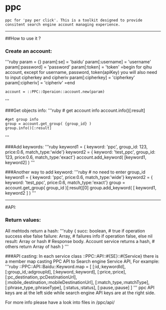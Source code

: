 ppc
===

    ppc for 'pay per click'. This is a toolkit designed to provide consitent search engine account managing experience.

----------
##How to use it ?

### Create an account:
'''ruby
    param = {}
    param[:se] = 'baidu'
    param[:username] = 'username'
    param[:password] = 'password'
    param[:token] = 'token'
    =begin
    for qihu account, except for username, password, token(apiKey)
    you will also need to input cipherkey and cipheriv
    param[:cipherkey] = 'cipherkey'
    param[:cipheriv] = 'cipheriv'
    =end
    
    account = ::PPC::Operaion::account.new(param)
'''
    
###Get objects info:
'''ruby
    # get account info
    account.info()[:result]
    
    #get group info
    group = account.get_group( {group_id} )
    group.info()[:result]
'''

###Add keywords:
'''ruby
    keyword1 = { keyword: 'ppc', group_id: 123, price:0.6, match_type:'wide'}
    keyword2 = { keyword: 'test_ppc', group_id: 123, price:0.6, match_type:'exact'}
    account.add_keyword( [keyword1, keyword2] )
'''
    
###Another way to add keyword:
'''ruby
    # no need to enter group_id
    keyword1 = { keyword: 'ppc', price:0.6, match_type:'wide'}
    keyword2 = { keyword: 'test_ppc', price:0.6, match_type:'exact'}
    group = account.get_group( group_id )[:result][0]
    group.add_keyword( [ keyword1, keyword2 ] ) 
'''
    
-----------------------------------------------
    
#API:

### Return values:
All mehtods return a hash:
'''ruby 
    {
        succ: boolean,          # true if operation success else false
        failure: Array,         # failures info if operation false, else nil
        result: Array or hash   # Response body. Account service returns a hash, 
                                # others return Array of hash
    }
'''

###API casting:
In each service class ::PPC::API::#{SE}::#{Service} there is a member map casting PPC API to Search engine Service API, 
For example:
'''ruby
    ::PPC::API::Baidu::Keyword.map  = [
            [:id,:keywordId],
            [:group_id,:adgroupId],
            [:keyword,:keyword],
            [:price,:price],
            [:pc_destination,:pcDestinationUrl],
            [:mobile_destination,:mobileDestinationUrl],
            [:match_type,:matchType],
            [:phrase_type,:phraseType],
            [:status,:status],
            [:pause,:pause]
         ]
'''
ppc API keys are at the left side while search engine API keys are at the right side. 

For more info please have a look into files in /ppc/api/  
    

